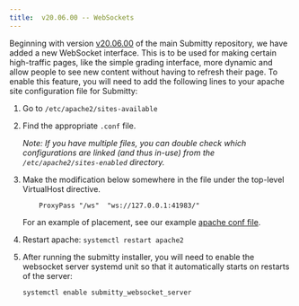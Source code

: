 ```yaml
---
title:  v20.06.00 -- WebSockets
---
```


Beginning with version
[v20.06.00](https://github.com/Submitty/Submitty/releases/v20.06.00)
of the main Submitty repository, we have added a new WebSocket
interface. This is to be used for making certain high-traffic pages,
like the simple grading interface, more dynamic and allow people
to see new content without having to refresh their page. To enable this
feature, you will need to add the following lines to your apache
site configuration file for Submitty:

1. Go to `/etc/apache2/sites-available`

2. Find the appropriate `.conf` file.

   _Note: If you have multiple files, you can double check which
   configurations are linked (and thus in-use) from the
   `/etc/apache2/sites-enabled` directory._

3. Make the modification below somewhere in the file under the
top-level VirtualHost directive. 

    ```text
        ProxyPass "/ws"  "ws://127.0.0.1:41983/"
    ```

   For an example of placement, see our example 
   [apache conf file](https://github.com/Submitty/Submitty/blob/master/.setup/apache/submitty.conf).

4. Restart apache: `systemctl restart apache2`

5. After running the submitty installer, you will need to enable the
websocket server systemd unit so that it automatically starts on restarts
of the server:

    ```bash
    systemctl enable submitty_websocket_server
    ```

